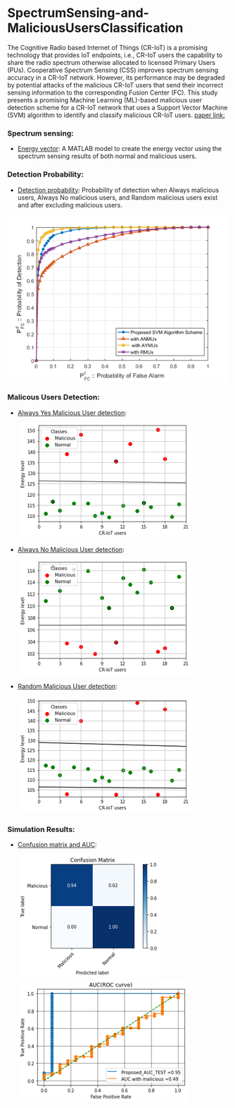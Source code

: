 # SpectrumSensing-and-MaliciousUsersClassification

The Cognitive Radio based Internet of Things (CR-IoT) is a promising technology that provides IoT endpoints, i.e., CR-IoT users the capability to share the radio spectrum otherwise allocated to licensed Primary Users (PUs). Cooperative Spectrum Sensing (CSS) improves spectrum sensing accuracy in a CR-IoT network. However, its performance may be degraded by potential attacks of the malicious CR-IoT users that send their incorrect sensing information to the corresponding Fusion Center (FC). This study presents a promising Machine Learning (ML)-based malicious user detection scheme for a CR-IoT network that uses a Support Vector Machine (SVM) algorithm to identify and classify malicious CR-IoT users.
[paper link:](https://doi.org/10.1016/j.mlwa.2021.100052)


### Spectrum sensing:
- [Energy vector](https://github.com/shamim-ice/SpectrumSensing-and-MaliciousUsersClassification/blob/main/EnergyVector.m): A MATLAB model to create the energy vector using the spectrum sensing results of both normal and malicious users.


### Detection Probability:
- [Detection probability](https://github.com/shamim-ice/SpectrumSensing-and-MaliciousUsersClassification/blob/main/DetectionProbability.m): Probability of detection when Always malicious users, Always No malicious users, and Random malicious users exist and after excluding malicious users.

![Alt text](https://github.com/shamim-ice/SpectrumSensing-and-MaliciousUsersClassification/blob/main/detection_Probability.png)

### Malicous Users Detection:
- [Always Yes Malicious User detection](https://github.com/shamim-ice/SpectrumSensing-and-MaliciousUsersClassification/blob/main/AYMUdetection.ipynb): 
   
   ![Alt text](https://github.com/shamim-ice/SpectrumSensing-and-MaliciousUsersClassification/blob/main/aymus.png)
 
- [Always No Malicious User detection](https://github.com/shamim-ice/SpectrumSensing-and-MaliciousUsersClassification/blob/main/ANMUdetection.ipynb): 
   
   ![Alt text](https://github.com/shamim-ice/SpectrumSensing-and-MaliciousUsersClassification/blob/main/anmus.png)
   
- [Random Malicious User detection](https://github.com/shamim-ice/SpectrumSensing-and-MaliciousUsersClassification/blob/main/MUdetection.ipynb): 
   
   ![Alt text](https://github.com/shamim-ice/SpectrumSensing-and-MaliciousUsersClassification/blob/main/rmus.png)
   
### Simulation Results:
- [Confusion matrix and AUC](https://github.com/shamim-ice/SpectrumSensing-and-MaliciousUsersClassification/blob/main/CR_IoT.ipynb):

  ![Alt text](https://github.com/shamim-ice/SpectrumSensing-and-MaliciousUsersClassification/blob/main/confusion_mat.png) 
  ![Alt text](https://github.com/shamim-ice/SpectrumSensing-and-MaliciousUsersClassification/blob/main/AUC.png) 

